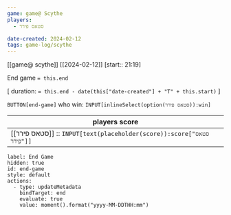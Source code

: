 ```yaml
---
game: game@ Scythe
players:
  - סטאס פירר

date-created: 2024-02-12
tags: game-log/scythe
---
```

[[game@  scythe]] [[2024-02-12]] [start:: 21:19]  

End game `= this.end`
 
[ duration: `= this.end - date(this["date-created"] + "T" + this.start)` ]

 `BUTTON[end-game]` who win: `INPUT[inlineSelect(option(סטאס פירר)):win]`

| players score |
|---|
| [[סטאס פירר]] :: `INPUT[text(placeholder(score)):score["סטאס פירר"]]` | 

```meta-bind-button
label: End Game
hidden: true
id: end-game
style: default
actions:
  - type: updateMetadata
    bindTarget: end
    evaluate: true
    value: moment().format("yyyy-MM-DDTHH:mm")
```

